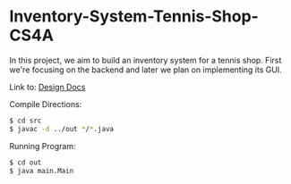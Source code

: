 # Inventory-System-Tennis-Shop-CS4A
In this project, we aim to build an inventory system for a tennis shop. First we're focusing on the backend and later we plan on implementing its GUI.

Link to: [Design Docs](https://docs.google.com/document/d/12AsboIi9JI1urQFh9SjpHCgp47sD_xIqtxlbXHNbslg/edit?usp=sharing)

Compile Directions:

```bash
$ cd src
$ javac -d ../out */*.java
```

Running Program:

```bash
$ cd out
$ java main.Main
```
